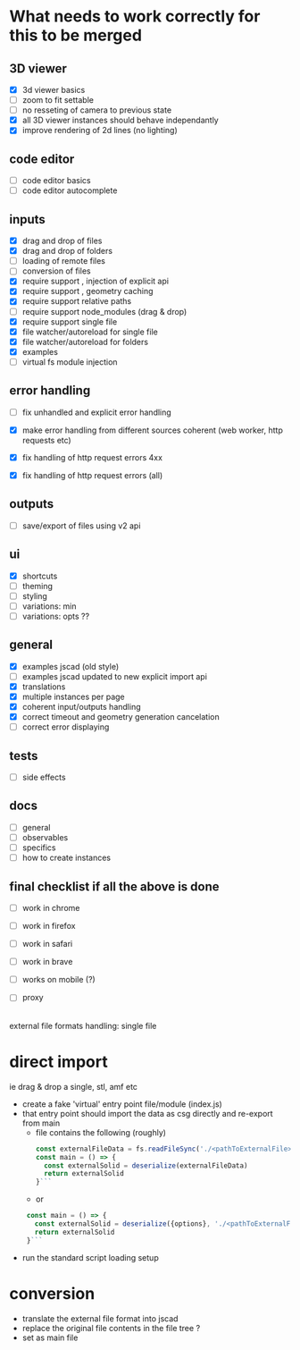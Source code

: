 # What needs to work correctly for this to be merged

## 3D viewer
- [x] 3d viewer basics
- [ ] zoom to fit settable
- [ ] no resseting of camera to previous state
- [x] all 3D viewer instances should behave independantly
- [x] improve rendering of 2d lines (no lighting)

## code editor
- [ ] code editor basics
- [ ] code editor autocomplete

## inputs
- [x] drag and drop of files
- [x] drag and drop of folders
- [ ] loading of remote files
- [ ] conversion of files
- [x] require support , injection of explicit api
- [x] require support , geometry caching 
- [x] require support relative paths
- [ ] require support node_modules (drag & drop)
- [x] require support single file
- [x] file watcher/autoreload for single file
- [x] file watcher/autoreload for folders
- [x] examples
- [ ] virtual fs module injection

## error handling
- [ ] fix unhandled and explicit error handling
- [x] make error handling from different sources coherent (web worker, http requests etc)
- [x] fix handling of http request errors 4xx
- [x] fix handling of http request errors (all)


## outputs
- [ ] save/export of files using v2 api

## ui
- [x] shortcuts
- [ ] theming
- [ ] styling
- [ ] variations: min
- [ ] variations: opts ??

## general
- [x] examples jscad (old style)
- [ ] examples jscad updated to new explicit import api
- [x] translations
- [x] multiple instances per page
- [x] coherent input/outputs handling
- [x] correct timeout and geometry generation cancelation
- [ ] correct error displaying

## tests
- [ ] side effects

## docs
- [ ] general
- [ ] observables
- [ ] specifics
- [ ] how to create instances
 
## final checklist if all the above is done
- [ ] work in chrome
- [ ] work in firefox
- [ ] work in safari
- [ ] work in brave
- [ ] works on mobile (?)
- [ ] proxy



######

external file formats handling:
single file
# direct import
  ie drag & drop a single, stl, amf etc
  - create a fake 'virtual' entry point file/module (index.js)
  - that entry point should import the data as csg directly and re-export from main
    * file contains the following (roughly)
      ```javascript 
      const externalFileData = fs.readFileSync('./<pathToExternalFile>')
      const main = () => {
        const externalSolid = deserialize(externalFileData)
        return externalSolid
      }```
    * or 
     ```javascript 
      const main = () => {
        const externalSolid = deserialize({options}, './<pathToExternalFile>')
        return externalSolid
      }```

  - run the standard script loading setup

# conversion
  - translate the external file format into jscad
  - replace the original file contents in the file tree ?
  - set as main file 
